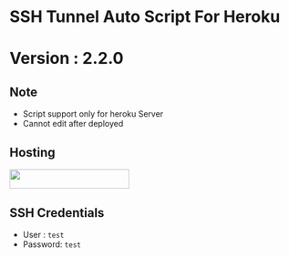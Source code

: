 # SSH Tunnel Auto Script For Heroku
# Version : 2.2.0

## Note

- Script support only for heroku Server
- Cannot edit after deployed


## Hosting

<p><a href="https://heroku.com/deploy?template=https://github.com/usertomsawyer/tunnelscript"> <img src="https://img.shields.io/badge/Deploy%20To%20Heroku-blueviolet?style=for-the-badge&logo=heroku" width="210" height="34.45"/></a></p>

## SSH Credentials
- User    : ```test```
- Password: ```test```
